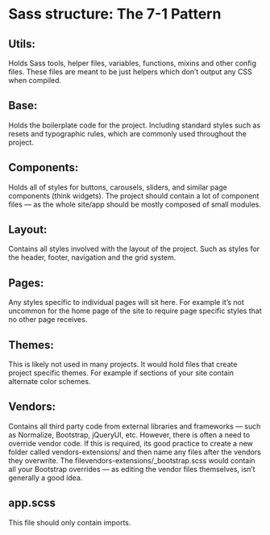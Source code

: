 # Sass structure: The 7-1 Pattern

## Utils: 
Holds Sass tools, helper files, variables, functions, mixins and other config files. These files are meant to be just helpers which don’t output any CSS when compiled.

## Base: 
Holds the boilerplate code for the project. Including standard styles such as resets and typographic rules, which are commonly used throughout the project.

## Components: 
Holds all of styles for buttons, carousels, sliders, and similar page components (think widgets). The project should contain a lot of component files — as the whole site/app should be mostly composed of small modules.

## Layout: 
Contains all styles involved with the layout of the project. Such as styles for the header, footer, navigation and the grid system.

## Pages: 
Any styles specific to individual pages will sit here. For example it’s not uncommon for the home page of the site to require page specific styles that no other page receives.

## Themes: 
This is likely not used in many projects. It would hold files that create project specific themes. For example if sections of your site contain alternate color schemes.

## Vendors: 
Contains all third party code from external libraries and frameworks — such as Normalize, Bootstrap, jQueryUI, etc. However, there is often a need to override vendor code. If this is required, its good practice to create a new folder called vendors-extensions/ and then name any files after the vendors they overwrite. The filevendors-extensions/_bootstrap.scss would contain all your Bootstrap overrides — as editing the vendor files themselves, isn’t generally a good idea.

## app.scss
This file should only contain imports.